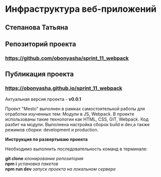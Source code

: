 # Инфраструктура веб-приложений
## Степанова Татьяна  
## **Репозиторий проекта**
### https://github.com/obonyasha/sprint_11_webpack
## **Публикация проекта**
### https://obonyasha.github.io/sprint_11_webpack

Актуальная версия проекта - **v0.0.1**  

Проект "Mesto" выполнен в рамках самостоятельной работы для отработки изученных тем: Модули в JS, Webpack.
В проекте использованы такие технологии как HTML, CSS, GIT, Webpack.
Код разбит на модули. Выполнена настройка сборок build и dev,а также режимов сборки: development и production.

**Инструкция по развертываю проекта**

Необходимо выполнить последовательность команд в терминале:

**git clone** *клонирование репозитория*  
**npm i** *установка пакетов*  
**npm run dev** *запуск проекта на локальном сервере*
